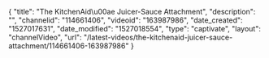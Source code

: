 {
    "title": "The KitchenAid\u00ae Juicer-Sauce Attachment",
    "description": "",
    "channelid": "114661406",
    "videoid": "163987986",
    "date_created": "1527017631",
    "date_modified": "1527018554",
    "type": "captivate",
    "layout": "channelVideo",
    "url": "\/latest-videos\/the-kitchenaid-juicer-sauce-attachment\/114661406-163987986"
}